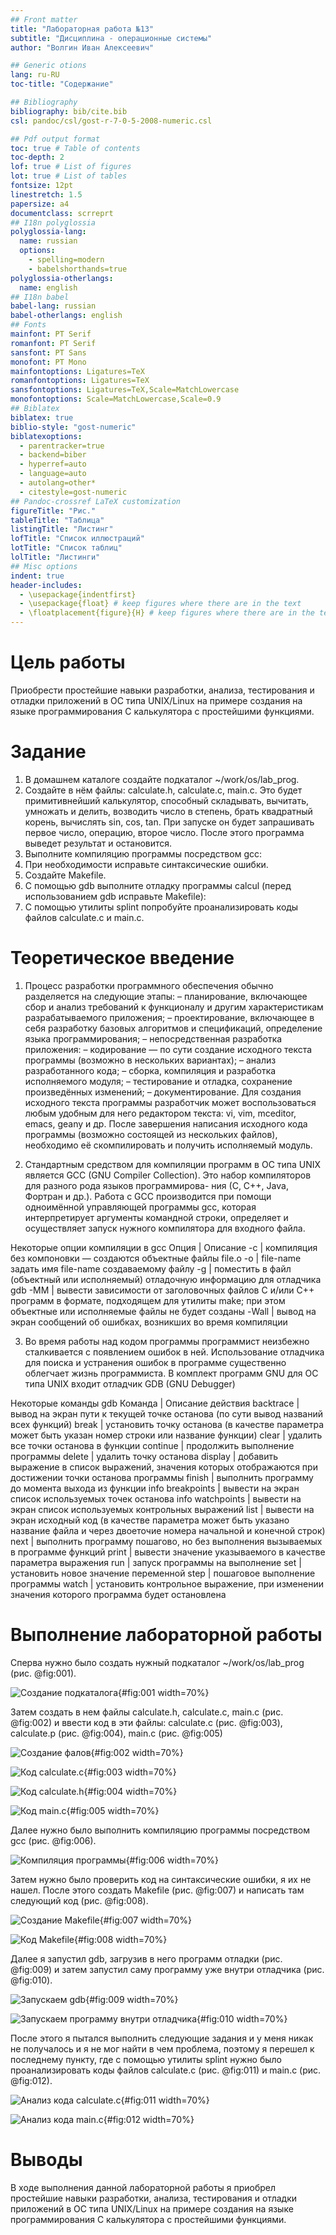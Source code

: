 ```yaml
---
## Front matter
title: "Лабораторная работа №13"
subtitle: "Дисциплина - операционные системы"
author: "Волгин Иван Алексеевич"

## Generic otions
lang: ru-RU
toc-title: "Содержание"

## Bibliography
bibliography: bib/cite.bib
csl: pandoc/csl/gost-r-7-0-5-2008-numeric.csl

## Pdf output format
toc: true # Table of contents
toc-depth: 2
lof: true # List of figures
lot: true # List of tables
fontsize: 12pt
linestretch: 1.5
papersize: a4
documentclass: scrreprt
## I18n polyglossia
polyglossia-lang:
  name: russian
  options:
	- spelling=modern
	- babelshorthands=true
polyglossia-otherlangs:
  name: english
## I18n babel
babel-lang: russian
babel-otherlangs: english
## Fonts
mainfont: PT Serif
romanfont: PT Serif
sansfont: PT Sans
monofont: PT Mono
mainfontoptions: Ligatures=TeX
romanfontoptions: Ligatures=TeX
sansfontoptions: Ligatures=TeX,Scale=MatchLowercase
monofontoptions: Scale=MatchLowercase,Scale=0.9
## Biblatex
biblatex: true
biblio-style: "gost-numeric"
biblatexoptions:
  - parentracker=true
  - backend=biber
  - hyperref=auto
  - language=auto
  - autolang=other*
  - citestyle=gost-numeric
## Pandoc-crossref LaTeX customization
figureTitle: "Рис."
tableTitle: "Таблица"
listingTitle: "Листинг"
lofTitle: "Список иллюстраций"
lotTitle: "Список таблиц"
lolTitle: "Листинги"
## Misc options
indent: true
header-includes:
  - \usepackage{indentfirst}
  - \usepackage{float} # keep figures where there are in the text
  - \floatplacement{figure}{H} # keep figures where there are in the text
---
```


# Цель работы

Приобрести простейшие навыки разработки, анализа, тестирования и отладки приложений в ОС типа UNIX/Linux на примере создания на языке программирования С калькулятора с простейшими функциями.

# Задание

1. В домашнем каталоге создайте подкаталог ~/work/os/lab_prog.
2. Создайте в нём файлы: calculate.h, calculate.c, main.c.
Это будет примитивнейший калькулятор, способный складывать, вычитать, умножать и делить, возводить число в степень, брать квадратный корень, вычислять sin, cos, tan.
При запуске он будет запрашивать первое число, операцию, второе число. После этого программа выведет результат и остановится.
3. Выполните компиляцию программы посредством gcc:
4. При необходимости исправьте синтаксические ошибки.
5. Создайте Makefile.
6. С помощью gdb выполните отладку программы calcul (перед использованием gdb исправьте Makefile):
7. С помощью утилиты splint попробуйте проанализировать коды файлов calculate.c
и main.c.

# Теоретическое введение

1. Процесс разработки программного обеспечения обычно разделяется на следующие этапы:
– планирование, включающее сбор и анализ требований к функционалу и другим характеристикам разрабатываемого приложения;
– проектирование, включающее в себя разработку базовых алгоритмов и спецификаций, определение языка программирования;
– непосредственная разработка приложения:
– кодирование — по сути создание исходного текста программы (возможно в нескольких вариантах);
– анализ разработанного кода;
– сборка, компиляция и разработка исполняемого модуля;
– тестирование и отладка, сохранение произведённых изменений;
– документирование.
Для создания исходного текста программы разработчик может воспользоваться любым удобным для него редактором текста: vi, vim, mceditor, emacs, geany и др.
После завершения написания исходного кода программы (возможно состоящей из нескольких файлов), необходимо её скомпилировать и получить исполняемый модуль.

2. Стандартным средством для компиляции программ в ОС типа UNIX является GCC (GNU
Compiler Collection). Это набор компиляторов для разного рода языков программирова-
ния (С, C++, Java, Фортран и др.). Работа с GCC производится при помощи одноимённой
управляющей программы gcc, которая интерпретирует аргументы командной строки,
определяет и осуществляет запуск нужного компилятора для входного файла.

Некоторые опции компиляции в gcc
Опция | Описание
-c | компиляция без компоновки — создаются объектные файлы file.o
-o | file-name задать имя file-name создаваемому файлу
-g | поместить в файл (объектный или исполняемый) отладочную информацию для отладчика gdb
-MM | вывести зависимости от заголовочных файлов C и/или C++ программ в формате, подходящем для утилиты make; при этом объектные или исполняемые файлы не будет созданы
-Wall | вывод на экран сообщений об ошибках, возникших во время компиляции

3. Во время работы над кодом программы программист неизбежно сталкивается с появлением ошибок в ней. Использование отладчика для поиска и устранения ошибок в программе существенно облегчает жизнь программиста. В комплект программ GNU для ОС типа UNIX входит отладчик GDB (GNU Debugger)

Некоторые команды gdb
Команда | Описание действия
backtrace | вывод на экран пути к текущей точке останова (по сути вывод названий всех функций)
break | установить точку останова (в качестве параметра может быть указан номер строки или название функции)
clear | удалить все точки останова в функции
continue | продолжить выполнение программы
delete | удалить точку останова
display | добавить выражение в список выражений, значения которых отображаются при достижении точки останова программы
finish | выполнить программу до момента выхода из функции
info breakpoints | вывести на экран список используемых точек останова
info watchpoints | вывести на экран список используемых контрольных выражений
list | вывести на экран исходный код (в качестве параметра может быть указано название файла и через двоеточие номера начальной и конечной строк)
next | выполнить программу пошагово, но без выполнения вызываемых в программе функций
print | вывести значение указываемого в качестве параметра выражения
run | запуск программы на выполнение
set | установить новое значение переменной
step | пошаговое выполнение программы
watch | установить контрольное выражение, при изменении значения которого программа будет остановлена

# Выполнение лабораторной работы

Сперва нужно было создать нужный подкаталог ~/work/os/lab_prog (рис. @fig:001).

![Создание подкаталога](image/1.png){#fig:001 width=70%}

Затем создать в нем файлы calculate.h, calculate.c, main.c (рис. @fig:002) и ввести код в эти файлы: calculate.с (рис. @fig:003), calculate.р (рис. @fig:004), main.c (рис. @fig:005)

![Создание фалов](image/2.png){#fig:002 width=70%}

![Код calculate.с](image/3.png){#fig:003 width=70%}

![Код calculate.h](image/4.png){#fig:004 width=70%}

![Код main.с](image/5.png){#fig:005 width=70%}

Далее нужно было выполнить компиляцию программы посредством gcc (рис. @fig:006).

![Компиляция программы](image/6.png){#fig:006 width=70%}

Затем нужно было проверить код на синтаксические ошибки, я их не нашел. После этого создать Makefile (рис. @fig:007) и написать там следующий код (рис. @fig:008).

![Создание Makefile](image/7.png){#fig:007 width=70%}

![Код Makefile](image/8.png){#fig:008 width=70%}

Далее я запустил gdb, загрузив в него программ отладки (рис. @fig:009) и затем запустил саму программу уже внутри отладчика (рис. @fig:010).

![Запускаем gdb](image/9.png){#fig:009 width=70%}

![Запускаем программу внутри отладчика](image/10.png){#fig:010 width=70%}

После этого я пытался выполнить следующие задания и у меня никак не получалось и я не мог найти в чем проблема, поэтому я перешел к последнему пункту, где с помощью утилиты splint нужно было проанализировать коды файлов calculate.c (рис. @fig:011) и main.c (рис. @fig:012).

![Анализ кода calculate.c](image/11.png){#fig:011 width=70%}

![Анализ кода main.c](image/12.png){#fig:012 width=70%}

# Выводы

В ходе выполнения данной лабораторной работы я приобрел простейшие навыки разработки, анализа, тестирования и отладки приложений в ОС типа UNIX/Linux на примере создания на языке программирования С калькулятора с простейшими функциями.

